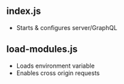 ## index.js
  - Starts & configures server/GraphQL

## load-modules.js
  - Loads environment variable
  - Enables cross origin requests
  
